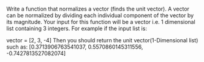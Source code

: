 Write a function that normalizes a vector (finds the unit vector). A vector can be normalized by dividing each individual component of the vector by its magnitude. Your input for this function will be a vector i.e. 1 dimensional list containing 3 integers. For example if the input list is:

vector = [2, 3, -4]
Then you should return the unit vector(1-Dimensional list) such as:
[0.3713906763541037, 0.5570860145311556, -0.7427813527082074]
